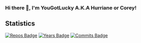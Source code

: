 ### Hi there 👋, I'm YouGotLucky A.K.A Hurriane or Corey!

## Statistics
[![Repos Badge](https://badges.pufler.dev/repos/YouGotLucky)](https://badges.pufler.dev)
[![Years Badge](https://badges.pufler.dev/years/YouGotLucky)](https://badges.pufler.dev)
[![Commits Badge](https://badges.pufler.dev/commits/monthly/YouGotLucky)](https://badges.pufler.dev)

<!--
**YouGotLucky/YouGotLucky** is a ✨ _special_ ✨ repository because its `README.md` (this file) appears on your GitHub profile.

Here are some ideas to get you started:

- 🔭 I’m currently working on ...
- 🌱 I’m currently learning ...
- 👯 I’m looking to collaborate on ...
- 🤔 I’m looking for help with ...
- 💬 Ask me about ...
- 📫 How to reach me: ...
- 😄 Pronouns: ...
- ⚡ Fun fact: ...
-->
